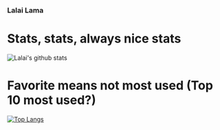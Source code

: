 ### Lalai Lama

# Stats, stats, always nice stats
![Lalai's github stats](https://github-readme-stats.vercel.app/api?username=lhfaguiar&theme=dracula&show_icons=true)

# Favorite means not most used (Top 10 most used?)

[![Top Langs](https://github-readme-stats.vercel.app/api/top-langs/?username=lhfaguiar&langs_count=10)](https://github.com/lhfaguiar/github-readme-stats)

<!--
**lhfaguiar/lhfaguiar** is a ✨ _special_ ✨ repository because its `README.md` (this file) appears on your GitHub profile.
# On being transgender

# On being disabled



Here are some ideas to get you started:

- 🔭 I’m currently working on ...
- 🌱 I’m currently learning ...
- 👯 I’m looking to collaborate on ...
- 🤔 I’m looking for help with ...
- 💬 Ask me about ...
- 📫 How to reach me: ...
- 😄 Pronouns: ...
- ⚡ Fun fact: ...
-->
